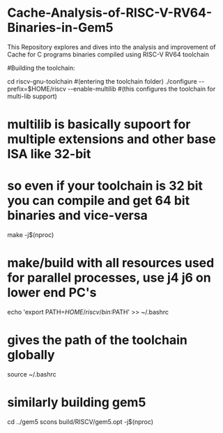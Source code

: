 # Cache-Analysis-of-RISC-V-RV64-Binaries-in-Gem5
This Repository explores and dives into the analysis and improvement of Cache for C programs binaries compiled using RISC-V RV64 toolchain

#Building the toolchain:

cd riscv-gnu-toolchain #(entering the toolchain folder)
./configure --prefix=$HOME/riscv --enable-multilib #(this configures the toolchain for multi-lib support)
# multilib is basically supoort for multiple extensions and other base ISA like 32-bit
# so even if your toolchain is 32 bit you can compile and get 64 bit binaries and vice-versa
make -j$(nproc)
# make/build with all resources used for parallel processes, use j4 j6 on lower end PC's
echo 'export PATH=$HOME/riscv/bin:$PATH' >> ~/.bashrc
# gives the path of the toolchain globally
source ~/.bashrc

# similarly building gem5
cd ../gem5
scons build/RISCV/gem5.opt -j$(nproc)

